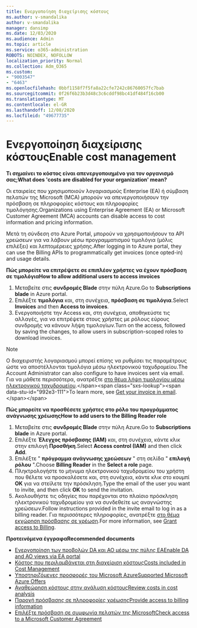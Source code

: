 ```yaml
---
title: Ενεργοποίηση διαχείρισης κόστους
ms.author: v-smandalika
author: v-smandalika
manager: dansimp
ms.date: 12/03/2020
ms.audience: Admin
ms.topic: article
ms.service: o365-administration
ROBOTS: NOINDEX, NOFOLLOW
localization_priority: Normal
ms.collection: Adm_O365
ms.custom:
- "9003547"
- "6463"
ms.openlocfilehash: 0bbf1158f7f5fa8a22cfe7242c86760057fc7bab
ms.sourcegitcommit: 0f26f6b23b3d48c3c6cddf98bc41df484f16cb00
ms.translationtype: MT
ms.contentlocale: el-GR
ms.lasthandoff: 12/08/2020
ms.locfileid: "49677735"
---
```

# <a name="enable-cost-management"></a><span data-ttu-id="992e3-102">Ενεργοποίηση διαχείρισης κόστους</span><span class="sxs-lookup"><span data-stu-id="992e3-102">Enable cost management</span></span>

<span data-ttu-id="992e3-103">**Τι σημαίνει το κόστος είναι απενεργοποιημένο για τον οργανισμό σας;**</span><span class="sxs-lookup"><span data-stu-id="992e3-103">**What does 'costs are disabled for your organization' mean?**</span></span>

<span data-ttu-id="992e3-104">Οι εταιρείες που χρησιμοποιούν λογαριασμούς Enterprise (EA) ή σύμβαση πελατών της Microsoft (MCA) μπορούν να απενεργοποιήσουν την πρόσβαση σε πληροφορίες κόστους και πληροφορίες τιμολόγησης.</span><span class="sxs-lookup"><span data-stu-id="992e3-104">Organizations using Enterprise Agreement (EA) or Microsoft Customer Agreement (MCA) accounts can disable access to cost information and pricing information.</span></span>

<span data-ttu-id="992e3-105">Μετά τη σύνδεση στο Azure Portal, μπορούν να χρησιμοποιήσουν τα API χρεώσεων για να λάβουν μέσω προγραμματισμού τιμολόγια (μόλις επιλέξει) και λεπτομέρειες χρήσης.</span><span class="sxs-lookup"><span data-stu-id="992e3-105">After logging in to Azure portal, they can use the Billing APIs to programmatically get invoices (once opted-in) and usage details.</span></span>

<span data-ttu-id="992e3-106">**Πώς μπορείτε να επιτρέψετε σε επιπλέον χρήστες να έχουν πρόσβαση σε τιμολόγια**</span><span class="sxs-lookup"><span data-stu-id="992e3-106">**How to allow additional users to access invoices**</span></span>

1. <span data-ttu-id="992e3-107">Μεταβείτε στις **συνδρομές Blade** στην πύλη Azure.</span><span class="sxs-lookup"><span data-stu-id="992e3-107">Go to **Subscriptions blade** in Azure portal.</span></span>
2. <span data-ttu-id="992e3-108">Επιλέξτε **τιμολόγια** και, στη συνέχεια, **πρόσβαση σε τιμολόγια**.</span><span class="sxs-lookup"><span data-stu-id="992e3-108">Select **Invoices** and then **Access to invoices**.</span></span>
3. <span data-ttu-id="992e3-109">Ενεργοποιήστε την Access και, στη συνέχεια, αποθηκεύστε τις αλλαγές, για να επιτρέψετε στους χρήστες με ρόλους εύρους συνδρομής να κάνουν λήψη τιμολογίων.</span><span class="sxs-lookup"><span data-stu-id="992e3-109">Turn on the access, followed by saving the changes, to allow users in subscription-scoped roles to download invoices.</span></span>

> [!NOTE]
> <span data-ttu-id="992e3-110">Ο διαχειριστής λογαριασμού μπορεί επίσης να ρυθμίσει τις παραμέτρους ώστε να αποστέλλονται τιμολόγια μέσω ηλεκτρονικού ταχυδρομείου.</span><span class="sxs-lookup"><span data-stu-id="992e3-110">The Account Administrator can also configure to have invoices sent via email.</span></span> <span data-ttu-id="992e3-111">Για να μάθετε περισσότερα, ανατρέξτε [στο θέμα λήψη τιμολογίου μέσω ηλεκτρονικού ταχυδρομείου](https://docs.microsoft.com/azure/cost-management-billing/manage/download-azure-invoice-daily-usage-date?).</span><span class="sxs-lookup"><span data-stu-id="992e3-111">To learn more, see [Get your invoice in email](https://docs.microsoft.com/azure/cost-management-billing/manage/download-azure-invoice-daily-usage-date?).</span></span>

<span data-ttu-id="992e3-112">**Πώς μπορείτε να προσθέσετε χρήστες στο ρόλο του προγράμματος ανάγνωσης χρέωσης**</span><span class="sxs-lookup"><span data-stu-id="992e3-112">**How to add users to the Billing Reader role**</span></span>

1. <span data-ttu-id="992e3-113">Μεταβείτε στις **συνδρομές Blade** στην πύλη Azure.</span><span class="sxs-lookup"><span data-stu-id="992e3-113">Go to **Subscriptions blade** in Azure portal.</span></span>
2. <span data-ttu-id="992e3-114">Επιλέξτε **Έλεγχος πρόσβασης (IAM)** και, στη συνέχεια, κάντε κλικ στην επιλογή **Προσθήκη**.</span><span class="sxs-lookup"><span data-stu-id="992e3-114">Select **Access control (IAM)** and then click **Add**.</span></span>
3. <span data-ttu-id="992e3-115">Επιλέξτε " **πρόγραμμα ανάγνωσης χρεώσεων** " στη σελίδα " **επιλογή ρόλου** ".</span><span class="sxs-lookup"><span data-stu-id="992e3-115">Choose **Billing Reader** in the **Select a role** page.</span></span>
4. <span data-ttu-id="992e3-116">Πληκτρολογήστε το μήνυμα ηλεκτρονικού ταχυδρομείου του χρήστη που θέλετε να προσκαλέσετε και, στη συνέχεια, κάντε κλικ στο κουμπί **OK** για να στείλετε την πρόσκληση.</span><span class="sxs-lookup"><span data-stu-id="992e3-116">Type the email of the user you want to invite, and then click **OK** to send the invitation.</span></span>
5. <span data-ttu-id="992e3-117">Ακολουθήστε τις οδηγίες που παρέχονται στο πλαίσιο πρόσκληση ηλεκτρονικού ταχυδρομείου για να συνδεθείτε ως αναγνώστης χρεώσεων.</span><span class="sxs-lookup"><span data-stu-id="992e3-117">Follow instructions provided in the invite email to log in as a billing reader.</span></span> <span data-ttu-id="992e3-118">Για περισσότερες πληροφορίες, ανατρέξτε [στο θέμα εκχώρηση πρόσβασης σε χρέωση](https://docs.microsoft.com/azure/cost-management-billing/manage/manage-billing-access?WT.mc_id=Portal-Microsoft_Azure_Support#opt-in).</span><span class="sxs-lookup"><span data-stu-id="992e3-118">For more information, see [Grant access to Billing](https://docs.microsoft.com/azure/cost-management-billing/manage/manage-billing-access?WT.mc_id=Portal-Microsoft_Azure_Support#opt-in).</span></span>

<span data-ttu-id="992e3-119">**Προτεινόμενα έγγραφα**</span><span class="sxs-lookup"><span data-stu-id="992e3-119">**Recommended documents**</span></span>

- [<span data-ttu-id="992e3-120">Ενεργοποίηση των προβολών DA και AO μέσω της πύλης EA</span><span class="sxs-lookup"><span data-stu-id="992e3-120">Enable DA and AO views via EA portal</span></span>](https://docs.microsoft.com/azure/cost-management-billing/costs/assign-access-acm-data?WT.mc_id=Portal-Microsoft_Azure_Support#enable-access-to-costs-in-the-ea-portal)
- [<span data-ttu-id="992e3-121">Κόστος που περιλαμβάνεται στη διαχείριση κόστους</span><span class="sxs-lookup"><span data-stu-id="992e3-121">Costs included in Cost Management</span></span>](https://docs.microsoft.com/azure/cost-management-billing/costs/understand-cost-mgt-data?WT.mc_id=Portal-Microsoft_Azure_Support#costs-included-in-cost-management)
- [<span data-ttu-id="992e3-122">Υποστηριζόμενες προσφορές του Microsoft Azure</span><span class="sxs-lookup"><span data-stu-id="992e3-122">Supported Microsoft Azure Offers</span></span>](https://docs.microsoft.com/azure/cost-management-billing/costs/understand-cost-mgt-data?WT.mc_id=Portal-Microsoft_Azure_Support#supported-microsoft-azure-offers)
- [<span data-ttu-id="992e3-123">Αναθεώρηση κόστους στην ανάλυση κόστους</span><span class="sxs-lookup"><span data-stu-id="992e3-123">Review costs in cost analysis</span></span>](https://docs.microsoft.com/azure/cost-management-billing/costs/quick-acm-cost-analysis?WT.mc_id=Portal-Microsoft_Azure_Support&tabs=azure-portal#review-costs-in-cost-analysis)
- [<span data-ttu-id="992e3-124">Παροχή πρόσβασης σε πληροφορίες χρέωσης</span><span class="sxs-lookup"><span data-stu-id="992e3-124">Provide access to billing information</span></span>](https://docs.microsoft.com/azure/cost-management-billing/manage/manage-billing-access?WT.mc_id=Portal-Microsoft_Azure_Support)
- [<span data-ttu-id="992e3-125">Επιλέξτε πρόσβαση σε συμφωνία πελατών της Microsoft</span><span class="sxs-lookup"><span data-stu-id="992e3-125">Check access to a Microsoft Customer Agreement</span></span>](https://docs.microsoft.com/azure/cost-management-billing/manage/download-azure-invoice-daily-usage-date?WT.mc_id=Portal-Microsoft_Azure_Support#check-access-to-a-microsoft-customer-agreement)






